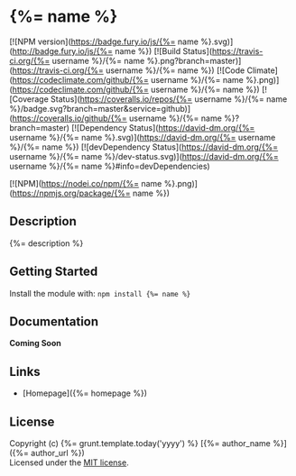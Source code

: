# {%= name %}

[![NPM version](https://badge.fury.io/js/{%= name %}.svg)](http://badge.fury.io/js/{%= name %})
[![Build Status](https://travis-ci.org/{%= username %}/{%= name %}.png?branch=master)](https://travis-ci.org/{%= username %}/{%= name %})
[![Code Climate](https://codeclimate.com/github/{%= username %}/{%= name %}.png)](https://codeclimate.com/github/{%= username %}/{%= name %})
[![Coverage Status](https://coveralls.io/repos/{%= username %}/{%= name %}/badge.svg?branch=master&service=github)](https://coveralls.io/github/{%= username %}/{%= name %}?branch=master)
[![Dependency Status](https://david-dm.org/{%= username %}/{%= name %}.svg)](https://david-dm.org/{%= username %}/{%= name %})
[![devDependency Status](https://david-dm.org/{%= username %}/{%= name %}/dev-status.svg)](https://david-dm.org/{%= username %}/{%= name %}#info=devDependencies)

[![NPM](https://nodei.co/npm/{%= name %}.png)](https://npmjs.org/package/{%= name %})


## Description

{%= description %}


## Getting Started

Install the module with: `npm install {%= name %}`


## Documentation

__Coming Soon__


## Links

- [Homepage]({%= homepage %})


## License
Copyright (c) {%= grunt.template.today('yyyy') %} [{%= author_name %}]({%= author_url %})  
Licensed under the [MIT license](LICENSE-MIT).
